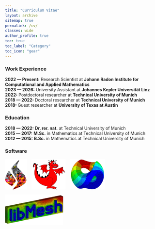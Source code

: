 ```yaml
---
title: "Curriculum Vitae"
layout: archive
sitemap: true
permalink: /cv/
classes: wide
author_profile: true
toc: true
toc_label: "Category"
toc_icon: "gear"
---
```


### Work Experience

<div style="margin-bottom: 20px;">
    <ul style="list-style-type: none; padding: 0;">
        <li><strong>2022 — Present:</strong> Research Scientist at <strong>Johann Radon Institute for Computational and Applied Mathematics</strong></li>
        <li><strong>2023 — 2026:</strong> University Assistant at <strong>Johannes Kepler Universität Linz</strong></li>
        <li><strong>2022:</strong> Postdoctoral researcher at <strong>Technical University of Munich</strong></li>
        <li><strong>2018 — 2022:</strong> Doctoral researcher at <strong>Technical University of Munich</strong></li>
        <li><strong>2018:</strong> Guest researcher at <strong>University of Texas at Austin</strong></li>
    </ul>
</div>

### Education

<div style="margin-bottom: 20px;">
    <ul style="list-style-type: none; padding: 0;">
        <li><strong>2018 — 2022:</strong> <strong>Dr. rer. nat.</strong> at Technical University of Munich</li>
        <li><strong>2015 — 2017:</strong> <strong>M.Sc.</strong> in Mathematics at Technical University of Munich</li>
        <li><strong>2012 — 2015:</strong> <strong>B.Sc.</strong> in Mathematics at Technical University of Munich</li>
    </ul>
</div>

### Software

<div style="display: flex; flex-wrap: wrap; align-items: center; gap: 16px; margin-top: 1rem;">
  <a href="https://fenicsproject.org/" target="_blank" style="display: inline-flex; align-items: center; justify-content: center;">
    <img src="/assets/images/fenics-logo3.png" alt="FEniCS logo" style="height: 100px; width: auto; object-fit: contain; max-width: 100%;" />
  </a>
  <a href="https://www.firedrakeproject.org/" target="_blank" style="display: inline-flex; align-items: center; justify-content: center;">
    <img src="/assets/images/firedrake-logo3.png" alt="Firedrake logo" style="height: 100px; width: auto; object-fit: contain; max-width: 100%;" />
  </a>
  <a href="https://ngsolve.org/" target="_blank" style="display: inline-flex; align-items: center; justify-content: center;">
    <img src="/assets/images/ngsolve-logo3.png" alt="NGSolve logo" style="height: 100px; width: auto; object-fit: contain; max-width: 100%;" />
  </a>
  <a href="https://libmesh.github.io/" target="_blank" style="display: inline-flex; align-items: center; justify-content: center;">
    <img src="/assets/images/libmesh-logo2.png" alt="libMesh logo" style="height: 100px; width: auto; object-fit: contain; max-width: 100%;" />
  </a>
</div>


